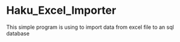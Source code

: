 # Haku_Excel_Importer
This simple program is using to import data from excel file to an sql database 
